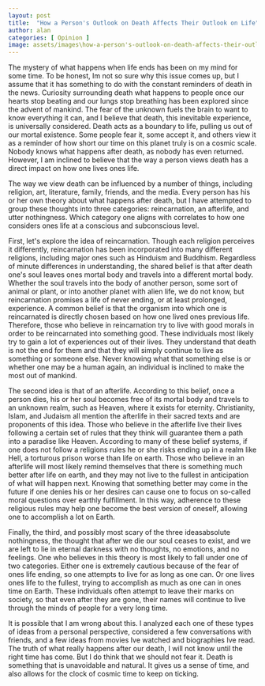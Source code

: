 ```yaml
---
layout: post
title:  "How a Person's Outlook on Death Affects Their Outlook on Life"
author: alan
categories: [ Opinion ]
image: assets/images\how-a-person's-outlook-on-death-affects-their-outlook-on-life.jpg
---
```


The mystery of what happens when life ends has been on my mind for some time. To be honest, Im not so sure why this issue comes up, but I assume that it has something to do with the constant reminders of death in the news. Curiosity surrounding death what happens to people once our hearts stop beating and our lungs stop breathing has been explored since the advent of mankind. The fear of the unknown fuels the brain to want to know everything it can, and I believe that death, this inevitable experience, is universally considered. Death acts as a boundary to life, pulling us out of our mortal existence. Some people fear it, some accept it, and others view it as a reminder of how short our time on this planet truly is on a cosmic scale. Nobody knows what happens after death, as nobody has even returned. However, I am inclined to believe that the way a person views death has a direct impact on how one lives ones life. 

The way we view death can be influenced by a number of things, including religion, art, literature, family, friends, and the media. Every person has his or her own theory about what happens after death, but I have attempted to group these thoughts into three categories: reincarnation, an afterlife, and utter nothingness. Which category one aligns with correlates to how one considers ones life at a conscious and subconscious level. 

First, let's explore the idea of reincarnation. Though each religion perceives it differently, reincarnation has been incorporated into many different religions, including major ones such as Hinduism and Buddhism. Regardless of minute differences in understanding, the shared belief is that after death one's soul leaves ones mortal body and travels into a different mortal body. Whether the soul travels into the body of another person, some sort of animal or plant, or into another planet with alien life, we do not know, but reincarnation promises a life of never ending, or at least prolonged, experience. A common belief is that the organism into which one is reincarnated is directly chosen based on how one lived ones previous life. Therefore, those who believe in reincarnation try to live with good morals in order to be reincarnated into something good. These individuals most likely try to gain a lot of experiences out of their lives. They understand that death is not the end for them and that they will simply continue to live as something or someone else. Never knowing what that something else is or whether one may be a human again, an individual is inclined to make the most out of mankind. 

The second idea is that of an afterlife. According to this belief, once a person dies, his or her soul becomes free of its mortal body and travels to an unknown realm, such as Heaven, where it exists for eternity. Christianity, Islam, and Judaism all mention the afterlife in their sacred texts and are proponents of this idea. Those who believe in the afterlife live their lives following a certain set of rules that they think will guarantee them a path into a paradise like Heaven. According to many of these belief systems, if one does not follow a religions rules he or she risks ending up in a realm like Hell, a torturous prison worse than life on earth. Those who believe in an afterlife will most likely remind themselves that there is something much better after life on earth, and they may not live to the fullest in anticipation of what will happen next. Knowing that something better may come in the future if one denies his or her desires can cause one to focus on so-called moral questions over earthly fulfillment. In this way, adherence to these religious rules may help one become the best version of oneself, allowing one to accomplish a lot on Earth. 

Finally, the third, and possibly most scary of the three ideasabsolute nothingness, the thought that after we die our soul ceases to exist, and we are left to lie in eternal darkness with no thoughts, no emotions, and no feelings. One who believes in this theory is most likely to fall under one of two categories. Either one is extremely cautious because of the fear of ones life ending, so one attempts to live for as long as one can. Or one lives ones life to the fullest, trying to accomplish as much as one can in ones time on Earth. These individuals often attempt to leave their marks on society, so that even after they are gone, their names will continue to live through the minds of people for a very long time. 

It is possible that I am wrong about this. I analyzed each one of these types of ideas from a personal perspective, considered a few conversations with friends, and a few ideas from movies Ive watched and biographies Ive read. The truth of what really happens after our death, I will not know until the right time has come. But I do think that we should not fear it. Death is something that is unavoidable and natural. It gives us a sense of time, and also allows for the clock of cosmic time to keep on ticking. 


